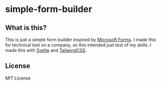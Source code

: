 # simple-form-builder

## What is this?

This is just a simple form builder inspired by [Microsoft Forms](https://forms.office.com/). I made this for technical test on a company, so this intended just test of my skills. I made this with [Svelte](https://svelte.dev/) and [TailwindCSS](https://tailwindcss.com/).

## License

MIT License
